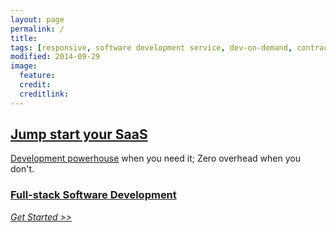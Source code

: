 ```yaml
---
layout: page
permalink: /
title:
tags: [responsive, software development service, dev-on-demand, contract, hourly, retainer, senior user experience engineer, SaaS]
modified: 2014-09-29
image:
  feature:
  credit:
  creditlink: 
---
```


## [Jump start your SaaS](/about/)
[Development powerhouse](/about/) when you need it; Zero overhead when you don't.

###	[Full-stack Software Development](/about/)
<em>[Get Started &gt;&gt;](/contact/)</em>
